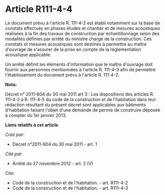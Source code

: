 # Article R111-4-4

Le document prévu à l'article R. 111-4-2 est établi notamment sur la base de constats effectués en phases études et chantier
et de mesures acoustiques réalisées à la fin des travaux de construction par échantillonnage selon des modalités définies par
arrêté du ministre chargé de la construction. Ces constats et mesures acoustiques sont destinés à permettre au maître
d'ouvrage de s'assurer de la prise en compte de la réglementation acoustique applicable. 

Un arrêté définit les éléments d'information que le maître d'ouvrage doit fournir aux personnes mentionnées à l'article R.
111-4-3 afin de permettre l'établissement du document prévu à l'article R. 111-4-2.

**Nota:**

Décret n° 2011-604 du 30 mai 2011 art 3 : Les dispositions des articles R. 111-4-2 à R. 111-4-5 du code de la construction et
de l'habitation dans leur rédaction résultant du présent décret sont applicables aux bâtiments d'habitation faisant l'objet
d'une demande de permis de construire déposée à compter du 1er janvier 2013.

**Liens relatifs à cet article**

_Créé par_:

  - Décret n°2011-604 du 30 mai 2011 - art. 1

_Cité par_:

  - Arrêté du 27 novembre 2012 - art. 2 (V)

_Cite_:

  - Code de la construction et de l'habitation. - art. R111-4-2
  - Code de la construction et de l'habitation. - art. R111-4-3
